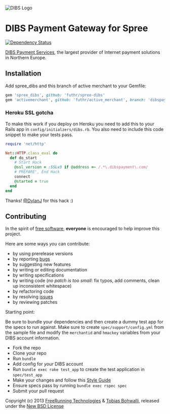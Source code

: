 ![DIBS Logo][1]

# DIBS Payment Gateway for Spree

[![Dependency Status](https://gemnasium.com/futhr/spree-dibs.png)](https://gemnasium.com/futhr/spree-dibs)

[DIBS Payment Services][2], the largest provider of Internet payment solutions in Northern Europe.

## Installation

Add spree_dibs and this branch of active merchant to your Gemfile:

```ruby
gem 'spree_dibs', github: 'futhr/spree-dibs'
gem 'activemerchant', github: 'futhr/active_merchant', branch: 'dibspayment'
```

### Heroku SSL gotcha

To make this work if you deploy on Heroku you need to add this to your Rails app in `config/initialzers/dibs.rb`.
You also need to include this code snippet to make your tests pass.

```ruby
require 'net/http'

Net::HTTP.class_eval do
  def do_start
    # Start Hack
    @ssl_version = :SSLv3 if @address =~ /.*\.dibspayment\.com/
    # PREPARE', End Hack
    connect
    @started = true
  end
end
```

Thanks! [@DylanJ][7] for this hack :)

## Contributing

In the spirit of [free software][3], **everyone** is encouraged to help improve this project.

Here are some ways *you* can contribute:

* by using prerelease versions
* by reporting [bugs][4]
* by suggesting new features
* by writing or editing documentation
* by writing specifications
* by writing code (*no patch is too small*: fix typos, add comments, clean up inconsistent whitespace)
* by refactoring code
* by resolving [issues][4]
* by reviewing patches

Starting point:

Be sure to bundle your dependencies and then create a dummy test app for the specs to run against. Make sure to create `spec/support/config.yml` from the sample file and modify the `merchantid` and `hmackey` variables from your DIBS account information.

* Fork the repo
* Clone your repo
* Run `bundle`
* Add config for *your* DIBS account
* Run `bundle exec rake test_app` to create the test application in `spec/test_app`
* Make your changes and follow this [Style Guide][5]
* Ensure specs pass by running `bundle exec rspec spec`
* Submit your pull request

Copyright (c) 2013 [FreeRunning Technologies][8] & [Tobias Bohwalli][9], released under the [New BSD License][6]

[1]: https://raw.github.com/futhr/spree-dibs/master/dibs.png
[2]: http://www.dibspayment.com
[3]: http://www.fsf.org/licensing/essays/free-sw.html
[4]: https://github.com/futhr/spree-dibs/issues
[5]: https://github.com/thoughtbot/guide
[6]: https://github.com/futhr/spree-dibs/tree/master/LICENSE
[7]: https://github.com/DylanJ
[8]: https://github.com/freerunningtechnologies
[9]: https://github.com/futhr
